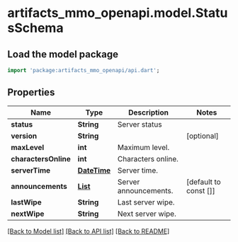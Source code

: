 # artifacts_mmo_openapi.model.StatusSchema

## Load the model package
```dart
import 'package:artifacts_mmo_openapi/api.dart';
```

## Properties
Name | Type | Description | Notes
------------ | ------------- | ------------- | -------------
**status** | **String** | Server status | 
**version** | **String** |  | [optional] 
**maxLevel** | **int** | Maximum level. | 
**charactersOnline** | **int** | Characters online. | 
**serverTime** | [**DateTime**](DateTime.md) | Server time. | 
**announcements** | [**List<AnnouncementSchema>**](AnnouncementSchema.md) | Server announcements. | [default to const []]
**lastWipe** | **String** | Last server wipe. | 
**nextWipe** | **String** | Next server wipe. | 

[[Back to Model list]](../README.md#documentation-for-models) [[Back to API list]](../README.md#documentation-for-api-endpoints) [[Back to README]](../README.md)


